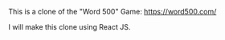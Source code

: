 This is a clone of the "Word 500" Game: https://word500.com/

I will make this clone using React JS.
